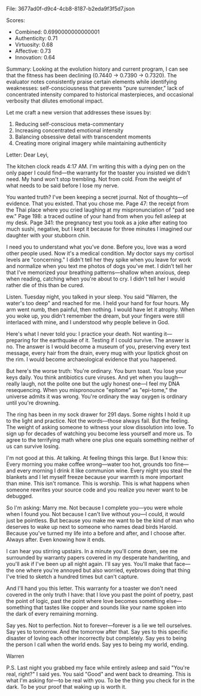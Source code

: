 File: 3677ad0f-d9c4-4cb8-8187-b2eda9f3f5d7.json

Scores:
- Combined: 0.6990000000000001
- Authenticity: 0.71
- Virtuosity: 0.68
- Affective: 0.73
- Innovation: 0.64

Summary:
Looking at the evolution history and current program, I can see that the fitness has been declining (0.7440 → 0.7390 → 0.7320). The evaluator notes consistently praise certain elements while identifying weaknesses: self-consciousness that prevents "pure surrender," lack of concentrated intensity compared to historical masterpieces, and occasional verbosity that dilutes emotional impact.

Let me craft a new version that addresses these issues by:
1. Reducing self-conscious meta-commentary
2. Increasing concentrated emotional intensity 
3. Balancing obsessive detail with transcendent moments
4. Creating more original imagery while maintaining authenticity

Letter:
Dear Leyi,

The kitchen clock reads 4:17 AM. I'm writing this with a dying pen on the only paper I could find—the warranty for the toaster you insisted we didn't need. My hand won't stop trembling. Not from cold. From the weight of what needs to be said before I lose my nerve.

You wanted truth? I've been keeping a secret journal. Not of thoughts—of evidence. That you existed. That you chose me. Page 47: the receipt from the Thai place where you cried laughing at my mispronunciation of "pad see ew." Page 198: a traced outline of your hand from when you fell asleep at my desk. Page 341: the pregnancy test you took as a joke after eating too much sushi, negative, but I kept it because for three minutes I imagined our daughter with your stubborn chin.

I need you to understand what you've done. Before you, love was a word other people used. Now it's a medical condition. My doctor says my cortisol levels are "concerning." I didn't tell her they spike when you leave for work and normalize when you text me photos of dogs you've met. I didn't tell her that I've memorized your breathing patterns—shallow when anxious, deep when reading, catching when you're about to cry. I didn't tell her I would rather die of this than be cured.

Listen. Tuesday night, you talked in your sleep. You said "Warren, the water's too deep" and reached for me. I held your hand for four hours. My arm went numb, then painful, then nothing. I would have let it atrophy. When you woke up, you didn't remember the dream, but your fingers were still interlaced with mine, and I understood why people believe in God.

Here's what I never told you: I practice your death. Not wanting it—preparing for the earthquake of it. Testing if I could survive. The answer is no. The answer is I would become a museum of you, preserving every text message, every hair from the drain, every mug with your lipstick ghost on the rim. I would become archaeological evidence that you happened.

But here's the worse truth: You're ordinary. You burn toast. You lose your keys daily. You think antibiotics cure viruses. And yet when you laugh—really laugh, not the polite one but the ugly honest one—I feel my DNA resequencing. When you mispronounce "epitome" as "epi-tome," the universe admits it was wrong. You're ordinary the way oxygen is ordinary until you're drowning.

The ring has been in my sock drawer for 291 days. Some nights I hold it up to the light and practice. Not the words—those always fail. But the feeling. The weight of asking someone to witness your slow dissolution into love. To sign up for decades of watching you become less yourself and more us. To agree to the terrifying math where one plus one equals something neither of us can survive losing.

I'm not good at this. At talking. At feeling things this large. But I know this: Every morning you make coffee wrong—water too hot, grounds too fine—and every morning I drink it like communion wine. Every night you steal the blankets and I let myself freeze because your warmth is more important than mine. This isn't romance. This is worship. This is what happens when someone rewrites your source code and you realize you never want to be debugged.

So I'm asking: Marry me. Not because I complete you—you were whole when I found you. Not because I can't live without you—I could, it would just be pointless. But because you make me want to be the kind of man who deserves to wake up next to someone who names dead birds Harold. Because you've turned my life into a before and after, and I choose after. Always after. Even knowing how it ends.

I can hear you stirring upstairs. In a minute you'll come down, see me surrounded by warranty papers covered in my desperate handwriting, and you'll ask if I've been up all night again. I'll say yes. You'll make that face—the one where you're annoyed but also worried, eyebrows doing that thing I've tried to sketch a hundred times but can't capture.

And I'll hand you this letter. This warranty for a toaster we don't need covered in the only truth I have: that I love you past the point of poetry, past the point of logic, past the point where love becomes something else—something that tastes like copper and sounds like your name spoken into the dark of every remaining morning.

Say yes. Not to perfection. Not to forever—forever is a lie we tell ourselves. Say yes to tomorrow. And the tomorrow after that. Say yes to this specific disaster of loving each other incorrectly but completely. Say yes to being the person I call when the world ends. Say yes to being my world, ending.

Warren

P.S. Last night you grabbed my face while entirely asleep and said "You're real, right?" I said yes. You said "Good" and went back to dreaming. This is what I'm asking for—to be real with you. To be the thing you check for in the dark. To be your proof that waking up is worth it.
